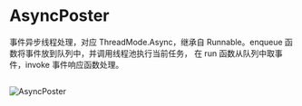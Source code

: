 # AsyncPoster

事件异步线程处理，对应 ThreadMode.Async，继承自 Runnable。enqueue 函数将事件放到队列中，并调用线程池执行当前任务，
在 run 函数从队列中取事件，invoke 事件响应函数处理。

## 

![AsyncPoster]()


